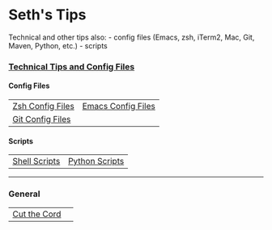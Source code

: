 # Seth's Tips

Technical and other tips also:
    - config files (Emacs, zsh, iTerm2, Mac, Git, Maven, Python, etc.)
    - scripts

### [Technical Tips and Config Files](https://github.com/sethfuller/tips/blob/main/tech_tips/README.md)
#### Config Files
|                                                                                |                                                                                    |
|--------------------------------------------------------------------------------|------------------------------------------------------------------------------------|
| [Zsh Config Files](https://github.com/sethfuller/tips/tree/main/config/Zsh) |[Emacs Config Files](https://github.com/sethfuller/tips/tree/main/config/Emacs) |
| [Git Config Files](https://github.com/sethfuller/tips/tree/main/config/Git) |                                                                                    |
#### Scripts
|                                                                                |                                                                                  |
|--------------------------------------------------------------------------------|----------------------------------------------------------------------------------|
| [Shell Scripts](https://github.com/sethfuller/tips/tree/main/scripts/shell) | [Python Scripts](https://github.com/sethfuller/tips/tree/main/scripts/python) |


______________________

### General
|                                                                                      |   |
|--------------------------------------------------------------------------------------|---|
| [Cut the Cord](https://github.com/sethfuller/tips/blob/main/General/cut_the_cord.md) |   |
